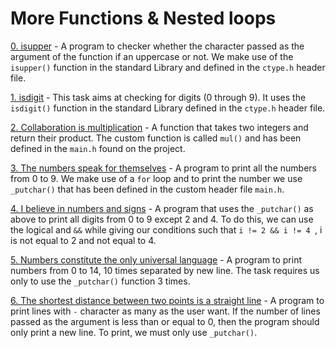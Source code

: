# More Functions & Nested loops

[0. isupper](./0-isupper.c) - A program to checker whether the character passed as the argument of the function if an uppercase or not. We make use of the `isupper()` function in the standard Library and defined in the `ctype.h` header file.

[1. isdigit](./1-isdigit.c) - This task aims at checking for digits (0 through 9). It uses the `isdigit()` function in the standard Library defined in the `ctype.h` header file.

[2. Collaboration is multiplication](./2-mul.c) - A function that takes two integers and return their product. The custom function is called `mul()` and has been defined in the `main.h` found on the project.

[3. The numbers speak for themselves](./3-print_numbers.c) - A program to print all the numbers from 0 to 9. We make use of a `for` loop and to print the number we use `_putchar()` that has been defined in the custom header file `main.h`.

[4. I believe in numbers and signs](./4-print_most_numbers.c) - A program that uses the `_putchar()` as above to print all digits from 0 to 9 except 2 and 4. To do this, we can use the logical and `&&` while giving our conditions such that `i != 2 && i != 4 `, i is not equal to 2 and not equal to 4.

[5. Numbers constitute the only universal language](./5-more_numbers.c) - A program to print numbers from 0 to 14, 10 times separated by new line. The task requires us only to use the `_putchar()` function 3 times.

[6. The shortest distance between two points is a straight line](./6-print_line.c) - A program to print lines with `-` character as many as the user want. If the number of lines passed as the argument is less than or equal to 0, then the program should only print a new line. To print, we must only use `_putchar()`.





